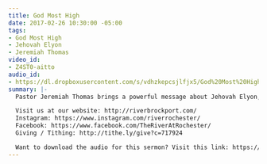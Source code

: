 ```yaml
---
title: God Most High
date: 2017-02-26 10:30:00 -05:00
tags:
- God Most High
- Jehovah Elyon
- Jeremiah Thomas
video_id:
- Z4ST0-aitto
audio_id:
- https://dl.dropboxusercontent.com/s/vdhzkepcsjlfjx5/God%20Most%20High.mp3
summary: |-
  Pastor Jeremiah Thomas brings a powerful message about Jehovah Elyon, The Lord Most High, and how it is through Him that we can accomplish anything.

  Visit us at our website: http://riverbrockport.com/
  Instagram: https://www.instagram.com/riverrochester/
  Facebook: https://www.facebook.com/TheRiverAtRochester/
  Giving / Tithing: http://tithe.ly/give?c=717924

  Want to download the audio for this sermon? Visit this link: https://riverbrockport.com/sermons/god-most-high and follow the instructions
---
```


